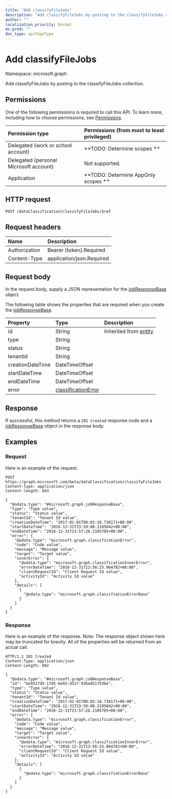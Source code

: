 ```yaml
---
title: "Add classifyFileJobs"
description: "Add classifyFileJobs by posting to the classifyFileJobs collection."
author: ""
localization_priority: Normal
ms.prod: ""
doc_type: apiPageType
---
```


# Add classifyFileJobs

Namespace: microsoft.graph

Add classifyFileJobs by posting to the classifyFileJobs collection.

## Permissions
One of the following permissions is required to call this API. To learn more, including how to choose permissions, see [Permissions](/concepts/permissions-reference.md).

|Permission type|Permissions (from most to least privileged)|
|:---|:---|
|Delegated (work or school account)|**TODO: Determine scopes **|
|Delegated (personal Microsoft account)|Not supported.|
|Application|**TODO: Determine AppOnly scopes **|

## HTTP request
<!-- {
  "blockType": "ignored"
}
-->
``` http
POST /dataClassification/classifyFileJobs/$ref
```

## Request headers
|Name|Description|
|:---|:---|
|Authorization|Bearer {token}.Required|
|Content-Type|application/json.Required|

## Request body
In the request body, supply a JSON representation for the [jobResponseBase](../resources/jobresponsebase.md) object.

The following table shows the properties that are required when you create the [jobResponseBase](../resources/jobresponsebase.md).

|Property|Type|Description|
|:---|:---|:---|
|id|String| Inherited from [entity](../resources/entity.md)|
|type|String||
|status|String||
|tenantId|String||
|creationDateTime|DateTimeOffset||
|startDateTime|DateTimeOffset||
|endDateTime|DateTimeOffset||
|error|[classificationError](../resources/classificationerror.md)||



## Response
If successful, this method returns a `201 Created` response code and a [jobResponseBase](../resources/jobresponsebase.md) object in the response body.

## Examples

### Request
Here is an example of the request.
<!-- {
  "blockType": "request",
  "name": "create_jobresponsebase_from_"
}
-->
``` http
POST https://graph.microsoft.com/beta/dataClassification/classifyFileJobs
Content-type: application/json
Content-length: 843

{
  "@odata.type": "#microsoft.graph.jobResponseBase",
  "type": "Type value",
  "status": "Status value",
  "tenantId": "Tenant Id value",
  "creationDateTime": "2017-01-01T00:02:18.736171+00:00",
  "startDateTime": "2016-12-31T23:59:00.3105042+00:00",
  "endDateTime": "2016-12-31T23:57:26.2105705+00:00",
  "error": {
    "@odata.type": "microsoft.graph.classificationError",
    "code": "Code value",
    "message": "Message value",
    "target": "Target value",
    "innerError": {
      "@odata.type": "microsoft.graph.classificationInnerError",
      "errorDateTime": "2016-12-31T23:56:25.964782+00:00",
      "clientRequestId": "Client Request Id value",
      "activityId": "Activity Id value"
    },
    "details": [
      {
        "@odata.type": "microsoft.graph.classifcationErrorBase"
      }
    ]
  }
}
```

### Response
Here is an example of the response. Note: The response object shown here may be truncated for brevity. All of the properties will be returned from an actual call.
<!-- {
  "blockType": "response",
  "truncated": true,
  "@odata.type": "microsoft.graph.jobresponsebase"
}
-->
``` http
HTTP/1.1 201 Created
Content-Type: application/json
Content-Length: 892

{
  "@odata.type": "#microsoft.graph.jobResponseBase",
  "id": "be9317d5-17d5-be93-d517-93bed51793be",
  "type": "Type value",
  "status": "Status value",
  "tenantId": "Tenant Id value",
  "creationDateTime": "2017-01-01T00:02:18.736171+00:00",
  "startDateTime": "2016-12-31T23:59:00.3105042+00:00",
  "endDateTime": "2016-12-31T23:57:26.2105705+00:00",
  "error": {
    "@odata.type": "microsoft.graph.classificationError",
    "code": "Code value",
    "message": "Message value",
    "target": "Target value",
    "innerError": {
      "@odata.type": "microsoft.graph.classificationInnerError",
      "errorDateTime": "2016-12-31T23:56:25.964782+00:00",
      "clientRequestId": "Client Request Id value",
      "activityId": "Activity Id value"
    },
    "details": [
      {
        "@odata.type": "microsoft.graph.classifcationErrorBase"
      }
    ]
  }
}
```

